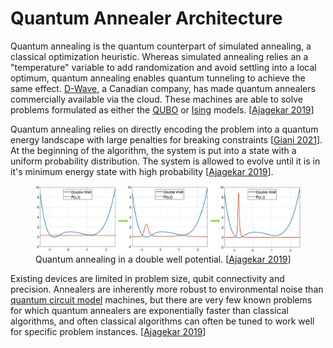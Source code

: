 # Quantum Annealer Architecture

Quantum annealing is the quantum counterpart of simulated annealing, a classical optimization heuristic. Whereas simulated annealing relies an a "temperature" variable to add randomization and avoid settling into a local optimum, quantum annealing enables quantum tunneling to achieve the same effect. [D-Wave](https://www.dwavesys.com/), a Canadian company, has made quantum annealers commercially available via the cloud. These machines are able to solve problems formulated as either the [QUBO](../models/qubo.md) or [Ising](../models/ising.md) models. [[Ajagekar 2019](https://doi.org/10.1016/j.energy.2019.04.186)]

Quantum annealing relies on directly encoding the problem into a quantum energy landscape with large penalties for breaking constraints [[Giani 2021](https://doi.org/10.1007/s42979-021-00786-3)]. At the beginning of the algorithm, the system is put into a state with a uniform probability distribution. The system is allowed to evolve until it is in it's minimum energy state with high probability [[Ajagekar 2019](https://doi.org/10.1016/j.energy.2019.04.186)].

<figure>
  <img src="../../images/annealing.jpg"
       alt="Quantum annealing">
  <figcaption>
    Quantum annealing in a double well potential.
    [<a href="https://doi.org/10.1016/j.energy.2019.04.186">Ajagekar 2019</a>]
  </figcaption>
</figure>

Existing devices are limited in problem size, qubit connectivity and precision. Annealers are inherently more robust to environmental noise than [quantum circuit model](circuit.md) machines, but there are very few known problems for which quantum annealers are exponentially faster than classical algorithms, and often classical algorithms can often be tuned to work well for specific problem instances. [[Ajagekar 2019](https://doi.org/10.1016/j.energy.2019.04.186)]

<script>MathJax.typeset();</script>
